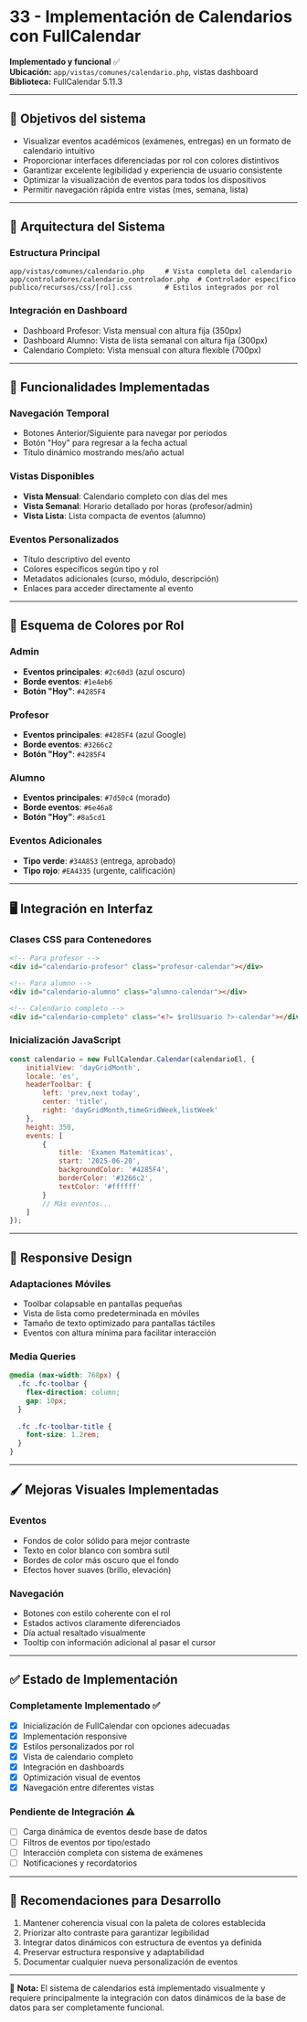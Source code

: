 # 33 - Implementación de Calendarios con FullCalendar

**Implementado y funcional** ✅  
**Ubicación:** `app/vistas/comunes/calendario.php`, vistas dashboard  
**Biblioteca:** FullCalendar 5.11.3

---

## 🎯 Objetivos del sistema

- Visualizar eventos académicos (exámenes, entregas) en un formato de calendario intuitivo
- Proporcionar interfaces diferenciadas por rol con colores distintivos
- Garantizar excelente legibilidad y experiencia de usuario consistente
- Optimizar la visualización de eventos para todos los dispositivos
- Permitir navegación rápida entre vistas (mes, semana, lista)

---

## 🧱 Arquitectura del Sistema

### Estructura Principal
```
app/vistas/comunes/calendario.php     # Vista completa del calendario
app/controladores/calendario_controlador.php  # Controlador específico
publico/recursos/css/[rol].css        # Estilos integrados por rol
```

### Integración en Dashboard
- Dashboard Profesor: Vista mensual con altura fija (350px)
- Dashboard Alumno: Vista de lista semanal con altura fija (300px)
- Calendario Completo: Vista mensual con altura flexible (700px)

---

## 📅 Funcionalidades Implementadas

### Navegación Temporal
- Botones Anterior/Siguiente para navegar por periodos
- Botón "Hoy" para regresar a la fecha actual
- Título dinámico mostrando mes/año actual

### Vistas Disponibles
- **Vista Mensual**: Calendario completo con días del mes
- **Vista Semanal**: Horario detallado por horas (profesor/admin)
- **Vista Lista**: Lista compacta de eventos (alumno)

### Eventos Personalizados
- Título descriptivo del evento
- Colores específicos según tipo y rol
- Metadatos adicionales (curso, módulo, descripción)
- Enlaces para acceder directamente al evento

---

## 🎨 Esquema de Colores por Rol

### Admin
- **Eventos principales**: `#2c60d3` (azul oscuro)
- **Borde eventos**: `#1e4eb6`
- **Botón "Hoy"**: `#4285F4`

### Profesor
- **Eventos principales**: `#4285F4` (azul Google)
- **Borde eventos**: `#3266c2`
- **Botón "Hoy"**: `#4285F4`

### Alumno
- **Eventos principales**: `#7d50c4` (morado)
- **Borde eventos**: `#6e46a8`
- **Botón "Hoy"**: `#8a5cd1`

### Eventos Adicionales
- **Tipo verde**: `#34A853` (entrega, aprobado)
- **Tipo rojo**: `#EA4335` (urgente, calificación)

---

## 🖥️ Integración en Interfaz

### Clases CSS para Contenedores
```html
<!-- Para profesor -->
<div id="calendario-profesor" class="profesor-calendar"></div>

<!-- Para alumno -->
<div id="calendario-alumno" class="alumno-calendar"></div>

<!-- Calendario completo -->
<div id="calendario-completo" class="<?= $rolUsuario ?>-calendar"></div>
```

### Inicialización JavaScript
```js
const calendario = new FullCalendar.Calendar(calendarioEl, {
    initialView: 'dayGridMonth',
    locale: 'es',
    headerToolbar: {
        left: 'prev,next today',
        center: 'title',
        right: 'dayGridMonth,timeGridWeek,listWeek'
    },
    height: 350,
    events: [
        {
            title: 'Examen Matemáticas',
            start: '2025-06-20',
            backgroundColor: '#4285F4',
            borderColor: '#3266c2',
            textColor: '#ffffff'
        }
        // Más eventos...
    ]
});
```

---

## 📱 Responsive Design

### Adaptaciones Móviles
- Toolbar colapsable en pantallas pequeñas
- Vista de lista como predeterminada en móviles
- Tamaño de texto optimizado para pantallas táctiles
- Eventos con altura mínima para facilitar interacción

### Media Queries
```css
@media (max-width: 768px) {
  .fc .fc-toolbar {
    flex-direction: column;
    gap: 10px;
  }
  
  .fc .fc-toolbar-title {
    font-size: 1.2rem;
  }
}
```

---

## 🖌️ Mejoras Visuales Implementadas

### Eventos
- Fondos de color sólido para mejor contraste
- Texto en color blanco con sombra sutil
- Bordes de color más oscuro que el fondo
- Efectos hover suaves (brillo, elevación)

### Navegación
- Botones con estilo coherente con el rol
- Estados activos claramente diferenciados
- Día actual resaltado visualmente
- Tooltip con información adicional al pasar el cursor

---

## ✅ Estado de Implementación

### Completamente Implementado ✅
- [x] Inicialización de FullCalendar con opciones adecuadas
- [x] Implementación responsive
- [x] Estilos personalizados por rol
- [x] Vista de calendario completo
- [x] Integración en dashboards
- [x] Optimización visual de eventos
- [x] Navegación entre diferentes vistas

### Pendiente de Integración ⚠️
- [ ] Carga dinámica de eventos desde base de datos
- [ ] Filtros de eventos por tipo/estado
- [ ] Interacción completa con sistema de exámenes
- [ ] Notificaciones y recordatorios

---

## 📝 Recomendaciones para Desarrollo

1. Mantener coherencia visual con la paleta de colores establecida
2. Priorizar alto contraste para garantizar legibilidad
3. Integrar datos dinámicos con estructura de eventos ya definida
4. Preservar estructura responsive y adaptabilidad
5. Documentar cualquier nueva personalización de eventos

---

📌 **Nota:** El sistema de calendarios está implementado visualmente y requiere principalmente la integración con datos dinámicos de la base de datos para ser completamente funcional.
